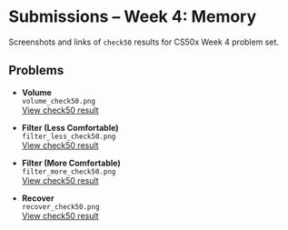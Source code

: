 # Submissions – Week 4: Memory

Screenshots and links of `check50` results for CS50x Week 4 problem set.

## Problems

- **Volume**  
  `volume_check50.png`  
  [View check50 result](https://submit.cs50.io/check50/37d07856c33a0e23cbfa97f3cd7e9f17b6dc6fec)

- **Filter (Less Comfortable)**  
  `filter_less_check50.png`  
  [View check50 result](https://submit.cs50.io/check50/55bdf7d1095036c12c4aee82984d36aed428d82f)

- **Filter (More Comfortable)**  
  `filter_more_check50.png`  
  [View check50 result](https://submit.cs50.io/check50/ce6e23f8fe1b0d3b8aa36c3e92ec5738710612ee)
  
- **Recover**  
  `recover_check50.png`  
  [View check50 result](https://submit.cs50.io/check50/5342edf329132ca89a08eb8cbb32652ff84a129b)
